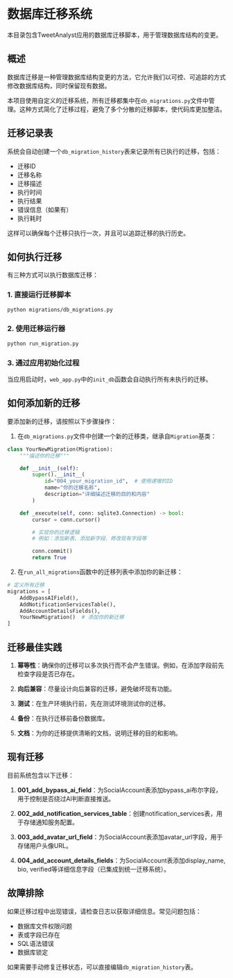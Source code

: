 # 数据库迁移系统

本目录包含TweetAnalyst应用的数据库迁移脚本，用于管理数据库结构的变更。

## 概述

数据库迁移是一种管理数据库结构变更的方法，它允许我们以可控、可追踪的方式修改数据库结构，同时保留现有数据。

本项目使用自定义的迁移系统，所有迁移都集中在`db_migrations.py`文件中管理。这种方式简化了迁移过程，避免了多个分散的迁移脚本，使代码库更加整洁。

## 迁移记录表

系统会自动创建一个`db_migration_history`表来记录所有已执行的迁移，包括：

- 迁移ID
- 迁移名称
- 迁移描述
- 执行时间
- 执行结果
- 错误信息（如果有）
- 执行耗时

这样可以确保每个迁移只执行一次，并且可以追踪迁移的执行历史。

## 如何执行迁移

有三种方式可以执行数据库迁移：

### 1. 直接运行迁移脚本

```bash
python migrations/db_migrations.py
```

### 2. 使用迁移运行器

```bash
python run_migration.py
```

### 3. 通过应用初始化过程

当应用启动时，`web_app.py`中的`init_db`函数会自动执行所有未执行的迁移。

## 如何添加新的迁移

要添加新的迁移，请按照以下步骤操作：

1. 在`db_migrations.py`文件中创建一个新的迁移类，继承自`Migration`基类：

```python
class YourNewMigration(Migration):
    """描述你的迁移"""

    def __init__(self):
        super().__init__(
            id="004_your_migration_id",  # 使用递增的ID
            name="你的迁移名称",
            description="详细描述迁移的目的和内容"
        )

    def _execute(self, conn: sqlite3.Connection) -> bool:
        cursor = conn.cursor()

        # 实现你的迁移逻辑
        # 例如：添加新表、添加新字段、修改现有字段等

        conn.commit()
        return True
```

2. 在`run_all_migrations`函数中的迁移列表中添加你的新迁移：

```python
# 定义所有迁移
migrations = [
    AddBypassAIField(),
    AddNotificationServicesTable(),
    AddAccountDetailsFields(),
    YourNewMigration()  # 添加你的新迁移
]
```

## 迁移最佳实践

1. **幂等性**：确保你的迁移可以多次执行而不会产生错误。例如，在添加字段前先检查字段是否已存在。

2. **向后兼容**：尽量设计向后兼容的迁移，避免破坏现有功能。

3. **测试**：在生产环境执行前，先在测试环境测试你的迁移。

4. **备份**：在执行迁移前备份数据库。

5. **文档**：为你的迁移提供清晰的文档，说明迁移的目的和影响。

## 现有迁移

目前系统包含以下迁移：

1. **001_add_bypass_ai_field**：为SocialAccount表添加bypass_ai布尔字段，用于控制是否绕过AI判断直接推送。

2. **002_add_notification_services_table**：创建notification_services表，用于存储通知服务配置。

3. **003_add_avatar_url_field**：为SocialAccount表添加avatar_url字段，用于存储用户头像URL。

4. **004_add_account_details_fields**：为SocialAccount表添加display_name, bio, verified等详细信息字段（已集成到统一迁移系统）。

## 故障排除

如果迁移过程中出现错误，请检查日志以获取详细信息。常见问题包括：

- 数据库文件权限问题
- 表或字段已存在
- SQL语法错误
- 数据库锁定

如果需要手动修复迁移状态，可以直接编辑`db_migration_history`表。
